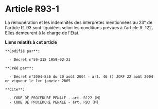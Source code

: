 # Article R93-1

La rémunération et les indemnités des interprètes mentionnées au 23° de l'article R. 93 sont liquidées selon les conditions
prévues à l'article R. 122. Elles demeurent à la charge de l'Etat.

**Liens relatifs à cet article**

	**Codifié par**:

	  - Décret n°59-318 1959-02-23

	**Créé par**:

	  - Décret n°2004-836 du 20 août 2004 - art. 46 () JORF 22 août 2004 en vigueur le 1er janvier 2005

	**Cite**:

	  - CODE DE PROCEDURE PENALE - art. R122 (M)
	  - CODE DE PROCEDURE PENALE - art. R93 (M)
